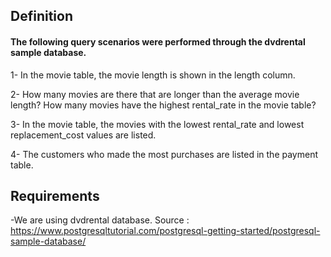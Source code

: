 
## Definition

#### The following query scenarios were performed through the dvdrental sample database.

1- In the movie table, the movie length is shown in the length column.

2- How many movies are there that are longer than the average movie length?
How many movies have the highest rental_rate in the movie table?

3- In the movie table, the movies with the lowest rental_rate and lowest replacement_cost values are listed.

4- The customers who made the most purchases are listed in the payment table.
## Requirements

-We are using dvdrental database. Source : https://www.postgresqltutorial.com/postgresql-getting-started/postgresql-sample-database/
